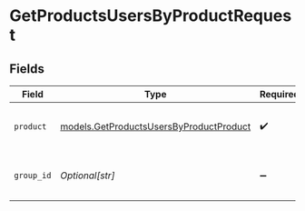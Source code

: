 # GetProductsUsersByProductRequest


## Fields

| Field                                                                                    | Type                                                                                     | Required                                                                                 | Description                                                                              |
| ---------------------------------------------------------------------------------------- | ---------------------------------------------------------------------------------------- | ---------------------------------------------------------------------------------------- | ---------------------------------------------------------------------------------------- |
| `product`                                                                                | [models.GetProductsUsersByProductProduct](../models/getproductsusersbyproductproduct.md) | :heavy_check_mark:                                                                       | product by which to filter members                                                       |
| `group_id`                                                                               | *Optional[str]*                                                                          | :heavy_minus_sign:                                                                       | filter to specific group by groupId                                                      |